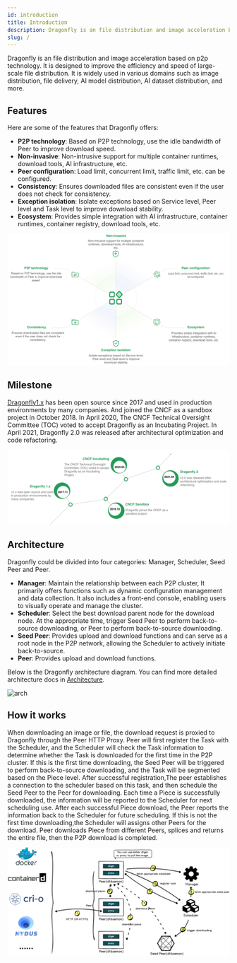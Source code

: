 ```yaml
---
id: introduction
title: Introduction
description: Dragonfly is an file distribution and image acceleration based on p2p technology. It is designed to improve the efficiency and speed of large-scale file distribution. It is widely used in various domains such as image distribution, file delivery, AI model distribution, AI dataset distribution, and more.
slug: /
---
```


Dragonfly is an file distribution and image acceleration based on p2p technology.
It is designed to improve the efficiency and speed of large-scale file distribution.
It is widely used in various domains such as image distribution, file delivery,
AI model distribution, AI dataset distribution, and more.

## Features

Here are some of the features that Dragonfly offers:

- **P2P technology**: Based on P2P technology, use the idle bandwidth of Peer to improve download speed.
- **Non-invasive**: Non-intrusive support for multiple container runtimes, download tools, AI infrastructure, etc.
- **Peer configuration**: Load limit, concurrent limit, traffic limit, etc. can be configured.
- **Consistency**: Ensures downloaded files are consistent even if the user does not check for consistency.
- **Exception isolation**: Isolate exceptions based on Service level, Peer level and Task level to improve
download stability.
- **Ecosystem**: Provides simple integration with AI infrastructure, container runtimes, container registry,
download tools, etc.

![features](./resource/getting-started/features.jpeg)

## Milestone

[Dragonfly1.x](https://github.com/dragonflyoss/Dragonfly) has been open source since 2017 and used in production
environments by many companies.
And joined the CNCF as a sandbox project in October 2018.
In April 2020, The CNCF Technical Oversight Committee (TOC) voted to accept Dragonfly as an Incubating Project.
In April 2021, Dragonfly 2.0 was released after architectural optimization and code refactoring.

![milestone](./resource/getting-started/milestone.jpeg)

## Architecture

Dragonfly could be divided into four categories: Manager, Scheduler, Seed Peer and Peer.

- **Manager**: Maintain the relationship between each P2P cluster,
It primarily offers functions such as dynamic configuration management and data collection.
It also includes a front-end console, enabling users to visually operate and manage the cluster.
- **Scheduler**: Select the best download parent node for the download node. At the appropriate time,
trigger Seed Peer to perform back-to-source downloading, or Peer to perform back-to-source downloading.
- **Seed Peer**: Provides upload and download functions and can serve as a root node in the P2P network,
allowing the Scheduler to actively initiate back-to-source.
- **Peer**: Provides upload and download functions.

Below is the Dragonfly architecture diagram. You can find more detailed architecture docs in [Architecture](./concepts/terminology/architecture).

![arch](./resource/concepts/arch.png)

## How it works

When downloading an image or file, the download request is proxied to Dragonfly through the Peer HTTP Proxy.
Peer will first register the Task with the Scheduler, and the Scheduler will check the Task information
to determine whether the Task is downloaded for the first time in the P2P cluster.
If this is the first time downloading, the Seed Peer will be triggered to perform back-to-source downloading,
and the Task will be segmented based on the Piece level.
After successful registration,The peer establishes a connection to the scheduler based on this task,
and then schedule the Seed Peer to the Peer for downloading.
Each time a Piece is successfully downloaded, the information will be reported to the Scheduler for next scheduling use.
After each successful Piece download, the Peer reports the information back to the Scheduler for future scheduling.
If this is not the first time downloading,the Scheduler will assigns other Peers for the download.
Peer downloads Piece from different Peers, splices and returns the entire file, then the P2P download is completed.

![sequence-diagram](./resource/getting-started/sequence-diagram.png)
